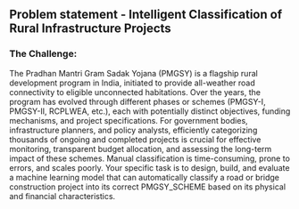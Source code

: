 ## Problem statement - Intelligent Classification of Rural Infrastructure Projects 

### The Challenge: 

The Pradhan Mantri Gram Sadak Yojana (PMGSY) is a flagship rural development 
program in India, initiated to provide all-weather road connectivity to eligible 
unconnected habitations. Over the years, the program has evolved through different 
phases or schemes (PMGSY-I, PMGSY-II, RCPLWEA, etc.), each with potentially 
distinct objectives, funding mechanisms, and project specifications. 
For government bodies, infrastructure planners, and policy analysts, efficiently 
categorizing thousands of ongoing and completed projects is crucial for effective 
monitoring, transparent budget allocation, and assessing the long-term impact of these 
schemes. Manual classification is time-consuming, prone to errors, and scales poorly. 
Your specific task is to design, build, and evaluate a machine learning model that can 
automatically classify a road or bridge construction project into its correct 
PMGSY_SCHEME based on its physical and financial characteristics.
